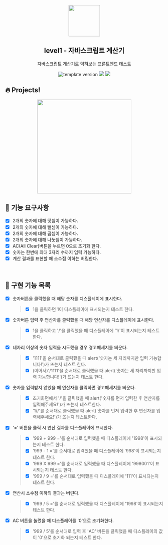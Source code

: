 <p align="middle" >
  <img width="100px;" src="https://github.com/woowacourse/javascript-calculator/blob/main/src/images/calculator.png?raw=true"/>
</p>
<h2 align="middle">level1 - 자바스크립트 계산기</h2>
<p align="middle">자바스크립트 계산기로 익혀보는 프론트엔드 테스트</p>
<p align="middle">
<img src="https://img.shields.io/badge/version-1.0.0-blue?style=flat-square" alt="template version"/>
<img src="https://img.shields.io/badge/language-html-blue.svg?style=flat-square"/>
<a href="https://github.com/daybrush/moveable/blob/master/LICENSE" target="_blank">
  <img src="https://img.shields.io/github/license/daybrush/moveable.svg?style=flat-square&label=license&color=08CE5D"/>
  </a>
</p>

## 🔥 Projects!

<p align="middle">
  <img width="300" src="https://techcourse-storage.s3.ap-northeast-2.amazonaws.com/805329299a1a43c4850c410a545caf24">
</p>

## 🎯 기능 요구사항

- [x] 2개의 숫자에 대해 덧셈이 가능하다.
- [x] 2개의 숫자에 대해 뺄셈이 가능하다.
- [x] 2개의 숫자에 대해 곱셈이 가능하다.
- [x] 2개의 숫자에 대해 나눗셈이 가능하다.
- [x] AC(All Clear)버튼을 누르면 0으로 초기화 한다.
- [x] 숫자는 한번에 최대 3자리 수까지 입력 가능하다.
- [x] 계산 결과를 표현할 때 소수점 이하는 버림한다.

<br/>

## 📝 구현 기능 목록

- [x] 숫자버튼을 클릭했을 때 해당 숫자를 디스플레이에 표시한다.

  > - [x] 1을 클릭하면 1이 디스플레이에 표시되는지 테스트 한다.

- [x] 숫자버튼 입력 후 연산자를 클릭했을 때 해당 연산자를 디스플레이에 표시한다.

  > - [x] 1을 클릭하고 '/'을 클릭했을 때 디스플레이에 '1/'이 표시되는지 테스트 한다.

- [x] 네자리 이상의 숫자 입력을 시도했을 경우 경고메세지를 띄운다.

  > - [x] '1111'을 순서대로 클릭했을 때 alert('숫자는 세 자리까지만 입력 가능합니다!')가 뜨는지 테스트 한다.
  > - [x] (이어서)'/1111'을 순서대로 클릭했을 때 alert('숫자는 세 자리까지만 입력 가능합니다!')가 뜨는지 테스트 한다.

- [x] 숫자를 입력받지 않았을 때 연산자를 클릭하면 경고메세지를 띄운다.

  > - [x] 초기화면에서 '/'을 클릭했을 때 alert('숫자를 먼저 입력한 후 연산자를 입력해주세요!')가 뜨는지 테스트한다.
  > - [x] '1//'를 순서대로 클릭했을 때 alert('숫자를 먼저 입력한 후 연산자를 입력해주세요!')가 뜨는지 테스트한다.

- [x] '=' 버튼을 클릭 시 연산 결과를 디스플레이에 표시한다.

  > - [x] '999 + 999 ='를 순서대로 입력했을 때 디스플레이에 '1998'이 표시되는지 테스트 한다.
  > - [x] '999 - 1 ='를 순서대로 입력했을 때 디스플레이에 '998'이 표시되는지 테스트 한다.
  > - [x] '999 X 999 ='를 순서대로 입력했을 때 디스플레이에 '998001'이 표시되는지 테스트 한다.
  > - [x] '999 / 9 ='를 순서대로 입력했을 때 디스플레이에 '111'이 표시되는지 테스트 한다.

- [x] 연산시 소수점 이하의 결과는 버린다.

  > - [x] '999 / 5 ='를 순서대로 입력했을 때 디스플레이에 '1998'이 표시되는지 테스트 한다.

- [x] AC 버튼을 눌렀을 때 디스플레이를 '0'으로 초기화한다.

  > - [x] '999 / 5'를 순서대로 입력 후 'AC' 버튼을 클릭했을 때 디스플레이의 값이 '0'으로 초기화 되는지 테스트 한다.

